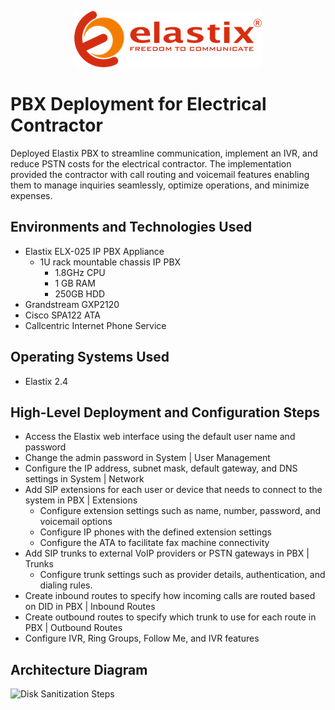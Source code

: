 <p align="center">
<img src="assets/elastix-logo.png" alt="Elastix Logo" />
</p>

# PBX Deployment for Electrical Contractor
Deployed Elastix PBX to streamline communication, implement an IVR, and reduce PSTN costs for the electrical contractor. The implementation provided the contractor with call routing and voicemail features enabling them to manage inquiries seamlessly, optimize operations, and minimize expenses.

## Environments and Technologies Used

- Elastix ELX-025 IP PBX Appliance
    - 1U rack mountable chassis IP PBX 
        - 1.8GHz CPU 
        - 1 GB RAM 
        - 250GB HDD
- Grandstream GXP2120
- Cisco SPA122 ATA
- Callcentric Internet Phone Service

## Operating Systems Used

- Elastix 2.4

## High-Level Deployment and Configuration Steps

- Access the Elastix web interface using the default user name and password
- Change the admin password in System | User Management
- Configure the IP address, subnet mask, default gateway, and DNS settings in System | Network
- Add SIP extensions for each user or device that needs to connect to the system in PBX | Extensions
   - Configure extension settings such as name, number, password, and voicemail options
   - Configure IP phones with the defined extension settings
   - Configure the ATA to facilitate fax machine connectivity
- Add SIP trunks to external VoIP providers or PSTN gateways in PBX | Trunks
   - Configure trunk settings such as provider details, authentication, and dialing rules.
- Create inbound routes to specify how incoming calls are routed based on DID in PBX | Inbound Routes
- Create outbound routes to specify which trunk to use for each route in PBX | Outbound Routes
- Configure IVR, Ring Groups, Follow Me, and IVR features

<h2>Architecture Diagram</h2>

<p>
<img src="https://i.imgur.com/DJmEXEB.png" height="80%" width="80%" alt="Disk Sanitization Steps"/>
</p>

